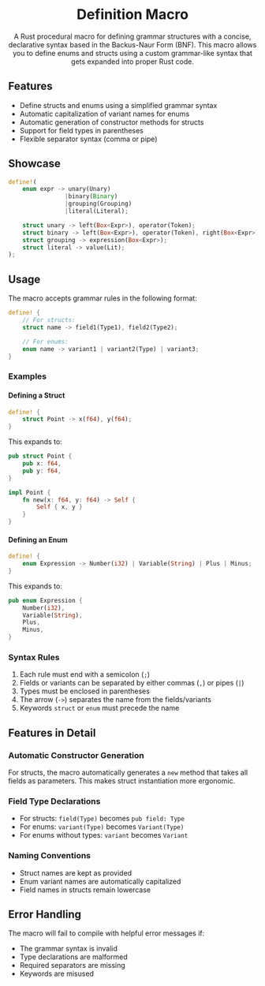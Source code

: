 <h1 align="center">Definition Macro</h1>

<p align="center">A Rust procedural macro for defining grammar structures with a concise, declarative syntax based in the Backus-Naur Form (BNF). This macro allows you to define enums and structs using a custom grammar-like syntax that gets expanded into proper Rust code.</p>


## Features

- Define structs and enums using a simplified grammar syntax
- Automatic capitalization of variant names for enums
- Automatic generation of constructor methods for structs
- Support for field types in parentheses
- Flexible separator syntax (comma or pipe)

## Showcase 

```rust 
define!(
    enum expr -> unary(Unary)
                |binary(Binary)
                |grouping(Grouping)
                |literal(Literal);

    struct unary -> left(Box<Expr>), operator(Token);
    struct binary -> left(Box<Expr>), operator(Token), right(Box<Expr>);
    struct grouping -> expression(Box<Expr>);
    struct literal -> value(Lit);
);
```

## Usage

The macro accepts grammar rules in the following format:

```rust
define! {
    // For structs:
    struct name -> field1(Type1), field2(Type2);

    // For enums:
    enum name -> variant1 | variant2(Type) | variant3;
}
```

### Examples

#### Defining a Struct

```rust
define! {
    struct Point -> x(f64), y(f64);
}
```

This expands to:

```rust
pub struct Point {
    pub x: f64,
    pub y: f64,
}

impl Point {
    fn new(x: f64, y: f64) -> Self {
        Self { x, y }
    }
}
```

#### Defining an Enum

```rust
define! {
    enum Expression -> Number(i32) | Variable(String) | Plus | Minus;
}
```

This expands to:

```rust
pub enum Expression {
    Number(i32),
    Variable(String),
    Plus,
    Minus,
}
```

### Syntax Rules

1. Each rule must end with a semicolon (`;`)
2. Fields or variants can be separated by either commas (`,`) or pipes (`|`)
3. Types must be enclosed in parentheses
4. The arrow (`->`) separates the name from the fields/variants
5. Keywords `struct` or `enum` must precede the name

## Features in Detail

### Automatic Constructor Generation

For structs, the macro automatically generates a `new` method that takes all fields as parameters. This makes struct instantiation more ergonomic.

### Field Type Declarations

- For structs: `field(Type)` becomes `pub field: Type`
- For enums: `variant(Type)` becomes `Variant(Type)`
- For enums without types: `variant` becomes `Variant`

### Naming Conventions

- Struct names are kept as provided
- Enum variant names are automatically capitalized
- Field names in structs remain lowercase

## Error Handling

The macro will fail to compile with helpful error messages if:
- The grammar syntax is invalid
- Type declarations are malformed
- Required separators are missing
- Keywords are misused




